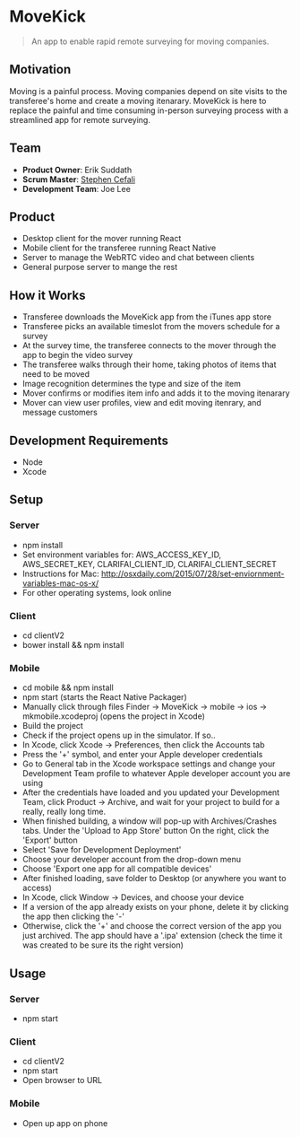 # MoveKick
> An app to enable rapid remote surveying for moving companies.

## Motivation

Moving is a painful process. Moving companies depend on site visits to the transferee's home and create a moving itenarary. MoveKick is here to replace the painful and time consuming in-person surveying process with a streamlined app for remote surveying.

## Team

  - __Product Owner__: Erik Suddath
  - __Scrum Master__: [Stephen Cefali](https://github.com/Sangeli)
  - __Development Team__: Joe Lee


## Product

- Desktop client for the mover running React
- Mobile client for the transferee running React Native
- Server to manage the WebRTC video and chat between clients
- General purpose server to mange the rest


## How it Works
- Transferee downloads the MoveKick app from the iTunes app store
- Transferee picks an available timeslot from the movers schedule for a survey
- At the survey time, the transferee connects to the mover through the app to begin the video survey
- The transferee walks through their home, taking photos of items that need to be moved
- Image recognition determines the type and size of the item
- Mover confirms or modifies item info and adds it to the moving itenarary
- Mover can view user profiles, view and edit moving itenrary, and message customers



## Development Requirements

- Node
- Xcode

## Setup

### Server
- npm install
- Set environment variables for:
  AWS_ACCESS_KEY_ID,
  AWS_SECRET_KEY,
  CLARIFAI_CLIENT_ID,
  CLARIFAI_CLIENT_SECRET
- Instructions for Mac:
  http://osxdaily.com/2015/07/28/set-enviornment-variables-mac-os-x/
- For other operating systems, look online

### Client
- cd clientV2
- bower install && npm install

### Mobile
- cd mobile && npm install
- npm start (starts the React Native Packager)
- Manually click through files Finder -> MoveKick -> mobile -> ios -> mkmobile.xcodeproj (opens the project in Xcode)
- Build the project
- Check if the project opens up in the simulator. If so..
- In Xcode, click Xcode -> Preferences, then click the Accounts tab
- Press the '+' symbol, and enter your Apple developer credentials
- Go to General tab in the Xcode workspace settings and change your Development Team profile to whatever Apple developer account you are using
- After the credentials have loaded and you updated your Development Team, click Product -> Archive, and wait for your project to build for a really, really long time.
- When finished building, a window will pop-up with Archives/Crashes tabs. Under the 'Upload to App Store' button On the right, click the 'Export' button
- Select 'Save for Development Deployment'
- Choose your developer account from the drop-down menu
- Choose 'Export one app for all compatible devices'
- After finished loading, save folder to Desktop (or anywhere you want to access)
- In Xcode, click Window -> Devices, and choose your device
- If a version of the app already exists on your phone, delete it by clicking the app then clicking the '-'
- Otherwise, click the '+' and choose the correct version of the app you just archived. The app should have a '.ipa' extension (check the time it was created to be sure its the right version)

## Usage

### Server
- npm start

### Client
- cd clientV2
- npm start
- Open browser to URL

### Mobile
- Open up app on phone







